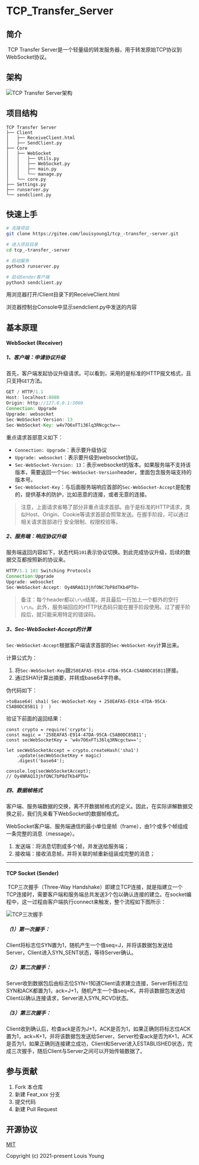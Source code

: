 # TCP_Transfer_Server

## 简介

​	TCP Transfer Server是一个轻量级的转发服务器，用于转发原始TCP协议到WebSocket协议。

## 架构

![TCP Transfer Server架构](https://pic.downk.cc/item/5ff726763ffa7d37b37d154d.png)


## 项目结构

```
TCP Transfer Server
├── Client
│   ├── ReceiveClient.html
│   ├── SendClient.py
├── Core
│   ├── WebSocket
│   │   ├── Utils.py
│   │   ├── WebSocket.py
│   │   ├── main.py
│   │   └── manage.py
│   └── core.py
├── Settings.py
├── runserver.py
└── sendclient.py
```

## 快速上手

```bash
# 克隆项目
git clone https://gitee.com/louisyoung1/tcp_-transfer_-server.git

# 进入项目目录
cd tcp_-transfer_-server

# 启动服务
python3 runserver.py

# 启动Sender客户端
python3 sendclient.py
```

用浏览器打开/Client目录下的ReceiveClient.html

浏览器控制台Console中显示sendclient.py中发送的内容

## 基本原理

#### WebSocket (Receiver)

##### **1、客户端：申请协议升级**

首先，客户端发起协议升级请求。可以看到，采用的是标准的HTTP报文格式，且只支持`GET`方法。

```java
GET / HTTP/1.1
Host: localhost:8080
Origin: http://127.0.0.1:3000
Connection: Upgrade
Upgrade: websocket
Sec-WebSocket-Version: 13
Sec-WebSocket-Key: w4v7O6xFTi36lq3RNcgctw==
```

重点请求首部意义如下：

- `Connection: Upgrade`：表示要升级协议
- `Upgrade: websocket`：表示要升级到websocket协议。
- `Sec-WebSocket-Version: 13`：表示websocket的版本。如果服务端不支持该版本，需要返回一个`Sec-WebSocket-Version`header，里面包含服务端支持的版本号。
- `Sec-WebSocket-Key`：与后面服务端响应首部的`Sec-WebSocket-Accept`是配套的，提供基本的防护，比如恶意的连接，或者无意的连接。

> 注意，上面请求省略了部分非重点请求首部。由于是标准的HTTP请求，类似Host、Origin、Cookie等请求首部会照常发送。在握手阶段，可以通过相关请求首部进行 安全限制、权限校验等。

##### **2、服务端：响应协议升级**

服务端返回内容如下，状态代码`101`表示协议切换。到此完成协议升级，后续的数据交互都按照新的协议来。

```java
HTTP/1.1 101 Switching Protocols
Connection:Upgrade
Upgrade: websocket
Sec-WebSocket-Accept: Oy4NRAQ13jhfONC7bP8dTKb4PTU=
```

> 备注：每个header都以`\r\n`结尾，并且最后一行加上一个额外的空行`\r\n`。此外，服务端回应的HTTP状态码只能在握手阶段使用。过了握手阶段后，就只能采用特定的错误码。

##### **3、Sec-WebSocket-Accept的计算**

`Sec-WebSocket-Accept`根据客户端请求首部的`Sec-WebSocket-Key`计算出来。

计算公式为：

1. 将`Sec-WebSocket-Key`跟`258EAFA5-E914-47DA-95CA-C5AB0DC85B11`拼接。
2. 通过SHA1计算出摘要，并转成base64字符串。

伪代码如下：

```text
>toBase64( sha1( Sec-WebSocket-Key + 258EAFA5-E914-47DA-95CA-C5AB0DC85B11 )  )
```

验证下前面的返回结果：

```text
const crypto = require('crypto');
const magic = '258EAFA5-E914-47DA-95CA-C5AB0DC85B11';
const secWebSocketKey = 'w4v7O6xFTi36lq3RNcgctw==';

let secWebSocketAccept = crypto.createHash('sha1')
    .update(secWebSocketKey + magic)
    .digest('base64');

console.log(secWebSocketAccept);
// Oy4NRAQ13jhfONC7bP8dTKb4PTU=
```

##### **四、数据帧格式**

客户端、服务端数据的交换，离不开数据帧格式的定义。因此，在实际讲解数据交换之前，我们先来看下WebSocket的数据帧格式。

WebSocket客户端、服务端通信的最小单位是帧（frame），由1个或多个帧组成一条完整的消息（message）。

1. 发送端：将消息切割成多个帧，并发送给服务端；
2. 接收端：接收消息帧，并将关联的帧重新组装成完整的消息；

***

#### TCP Socket (Sender)

​	TCP三次握手（Three-Way Handshake）即建立TCP连接，就是指建立一个TCP连接时，需要客户端和服务端总共发送3个包以确认连接的建立。在socket编程中，这一过程由客户端执行connect来触发，整个流程如下图所示：

![TCP三次握手](https://pic.downk.cc/item/5ff72b8f3ffa7d37b3806362.png)

##### （1）第一次握手：

​	Client将标志位SYN置为1，随机产生一个值seq=J，并将该数据包发送给Server，Client进入SYN_SENT状态，等待Server确认。

##### （2）第二次握手：

​	Server收到数据包后由标志位SYN=1知道Client请求建立连接，Server将标志位SYN和ACK都置为1，ack=J+1，随机产生一个值seq=K，并将该数据包发送给Client以确认连接请求，Server进入SYN_RCVD状态。

##### （3）第三次握手：

​	Client收到确认后，检查ack是否为J+1，ACK是否为1，如果正确则将标志位ACK置为1，ack=K+1，并将该数据包发送给Server，Server检查ack是否为K+1，ACK是否为1，如果正确则连接建立成功，Client和Server进入ESTABLISHED状态，完成三次握手，随后Client与Server之间可以开始传输数据了。

## 参与贡献

1.  Fork 本仓库
2.  新建 Feat_xxx 分支
3.  提交代码
4.  新建 Pull Request

## 开源协议

[MIT](https://github.com/louisyoungx/tcp-transfer-server/blob/master/LICENSE)

Copyright (c) 2021-present Louis Young
